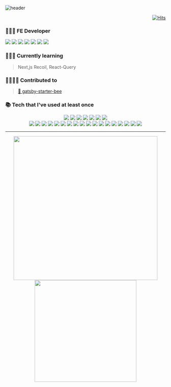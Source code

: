![header](https://capsule-render.vercel.app/api?type=wave&color=4B9BC6&height=180&section=header&text=Hi%20there,%20I'm%20hyesungoh!%20☄️&fontSize=26&fontColor=242a2e&animation=fadeIn&fontAlignY=70)

<div align=right>

[![Hits](https://hits.seeyoufarm.com/api/count/incr/badge.svg?url=https%3A%2F%2Fgithub.com%2Fhyesungoh%2Fhit-counter&count_bg=%233D99C8&title_bg=%23555555&icon=riotgames.svg&icon_color=%23E7E7E7&title=hits&edge_flat=false)](https://hits.seeyoufarm.com)

</div>

### 🧑🏻‍💻 FE Developer

<div align=left>

<img src="https://img.shields.io/badge/TypeScript-3178C6?style=flat-square&logo=TypeScript&logoColor=white"/>

<img src="https://img.shields.io/badge/JavaScript-F7DF1E?style=flat-square&logo=JavaScript&logoColor=222323"/>

<img src="https://img.shields.io/badge/React-61DAFB?style=flat-square&logo=React&logoColor=black"/>

<img src="https://img.shields.io/badge/StyledComponents-DB7093?style=flat-square&logo=styled-components&logoColor=white"/>

<img src="https://img.shields.io/badge/Sass-CC6699?style=flat-square&logo=styled-components&logoColor=white"/>

<img src="https://img.shields.io/badge/Python-3776AB?style=flat-square&logo=Python&logoColor=white"/>

<img src="https://img.shields.io/badge/Netlify-00C7B7?style=flat-square&logo=Netlify&logoColor=white"/>

</div>

### 🙇🏻‍♂️ Currently learning

> Next,js
> Recoil, React-Query

### 👨‍👩‍👧‍👦 Contributed to

> [🐝 gatsby-starter-bee](https://github.com/JaeYeopHan/gatsby-starter-bee)

### 📚 Tech that I've used at least once

<div align=center>

<img src="https://img.shields.io/badge/Next.js-000000?style=flat-square&logo=next-dot-js&logoColor=white"/>

<img src="https://img.shields.io/badge/Gatsby-663399?style=flat-square&logo=Gatsby&logoColor=white"/>

<img src="https://img.shields.io/badge/Redux-764ABC?style=flat-square&logo=redux&logoColor=white"/>

<img src="https://img.shields.io/badge/Immer-00E7C3?style=flat-square&logo=immer&logoColor=white"/>

<img src="https://img.shields.io/badge/Bootstrap-7952B3?style=flat-square&logo=Bootstrap&logoColor=white"/>

<img src="https://img.shields.io/badge/MaterialUI-0081CB?style=flat-square&logo=Material-UI&logoColor=white"/>

<img src="https://img.shields.io/badge/ChakraUI-319795?style=flat-square&logo=Chakra-UI&logoColor=white"/>

<br/>

<img src="https://img.shields.io/badge/Ruby-CC342D?style=flat-square&logo=Ruby&logoColor=white"/>

<img src="https://img.shields.io/badge/C-A8B9CC?style=flat-square&logo=C&logoColor=222323"/>

<img src="https://img.shields.io/badge/C++-00599C?style=flat-square&logo=C%2b%2b&logoColor=white"/>

<img src="https://img.shields.io/badge/C%23-239120?style=flat-square&logo=C%20Sharp&logoColor=white"/>

<img src="https://img.shields.io/badge/Django-092E20?style=flat-square&logo=Django&logoColor=white"/>

<img src="https://img.shields.io/badge/Firebase-FFCA28?style=flat-square&logo=Firebase&logoColor=black"/>

<img src="https://img.shields.io/badge/Express-000000?style=flat-square&logo=Express&logoColor=white"/>

<img src="https://img.shields.io/badge/Ruby%20on%20Rails-CC0000?style=flat-square&logo=Ruby%20on%20Rails&logoColor=white"/>

<img src="https://img.shields.io/badge/TensorFlow-FF6F00?style=flat-square&logo=TensorFlow&logoColor=white"/>

<img src="https://img.shields.io/badge/Keras-D00000?style=flat-square&logo=Keras&logoColor=white"/>

<img src="https://img.shields.io/badge/Celery-37814A?style=flat-square&logo=Celery&logoColor=white"/>

<img src="https://img.shields.io/badge/Redis-DC382D?style=flat-square&logo=Redis&logoColor=white"/>

<img src="https://img.shields.io/badge/Unity-000000?style=flat-square&logo=Unity&logoColor=white"/>

<img src="https://img.shields.io/badge/SQLite-003B57?style=flat-square&logo=SQLite&logoColor=white"/>

<img src="https://img.shields.io/badge/Heroku-430098?style=flat-square&logo=Heroku&logoColor=white"/>

<img src="https://img.shields.io/badge/Slack-4A154B?style=flat-square&logo=Slack&logoColor=white"/>

<img src="https://img.shields.io/badge/Notion-000000?style=flat-square&logo=Notion&logoColor=white"/>

<img src="https://img.shields.io/badge/Trello-0052CC?style=flat-square&logo=Trello&logoColor=white"/>

---

<img width="452"  src="https://github-readme-stats.vercel.app/api?username=hyesungoh&hide=issues" />

<img width="320"  src="http://mazassumnida.wtf/api/v2/generate_badge?boj=hs980414" />

</div>
<!--

**hyesungoh/hyesungoh** is a ✨ _special_ ✨ repository because its `README.md` (this file) appears on your GitHub profile.

Here are some ideas to get you started:

-   🔭 I’m currently working on ...
-   🌱 I’m currently learning ...
-   👯 I’m looking to collaborate on ...
-   🤔 I’m looking for help with ...
-   💬 Ask me about ...
-   📫 How to reach me: ...
-   😄 Pronouns: ...
-   ⚡ Fun fact: ...
    -->
